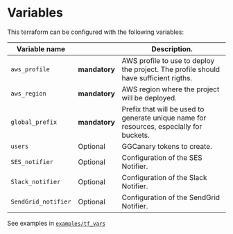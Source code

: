 # Variables

This terraform can be configured with the following variables:

| Variable name       |               | Description.                                                                            |
| ------------------- | ------------- | --------------------------------------------------------------------------------------- |
| `aws_profile`       | **mandatory** | AWS profile to use to deploy the project. The profile should have sufficient rigths.    |
| `aws_region`        | **mandatory** | AWS region where the project will be deployed.                                          |
| `global_prefix`     | **mandatory** | Prefix that will be used to generate unique name for resources, especially for buckets. |
| `users`             | Optional      | GGCanary tokens to create.                                                              |
| `SES_notifier`      | Optional      | Configuration of the SES Notifier.                                                      |
| `Slack_notifier`    | Optional      | Configuration of the Slack Notifier.                                                    |
| `SendGrid_notifier` | Optional      | Configuration of the SendGrid Notifier.                                                 |

See examples in [`examples/tf_vars`](./examples/tf_vars)
